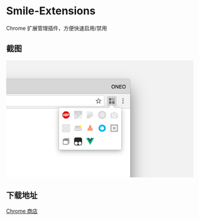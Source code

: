 # Smile-Extensions
Chrome 扩展管理插件，方便快速启用/禁用



## 截图

![screenshot](store/screenshot.png)



## 下载地址

[Chrome 商店](https://chrome.google.com/webstore/detail/hnipjfhabfneigggdkkijhhkdddeclaj)